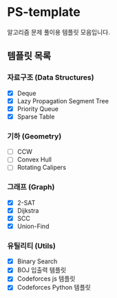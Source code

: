 # PS-template

알고리즘 문제 풀이용 템플릿 모음입니다.

## 템플릿 목록

### 자료구조 (Data Structures)
- [x] Deque
- [x] Lazy Propagation Segment Tree
- [x] Priority Queue
- [x] Sparse Table

### 기하 (Geometry)
- [ ] CCW
- [ ] Convex Hull
- [ ] Rotating Calipers

### 그래프 (Graph)
- [x] 2-SAT
- [x] Dijkstra
- [x] SCC
- [x] Union-Find

### 유틸리티 (Utils)
- [x] Binary Search
- [x] BOJ 입출력 템플릿
- [x] Codeforces js 템플릿
- [x] Codeforces Python 템플릿
